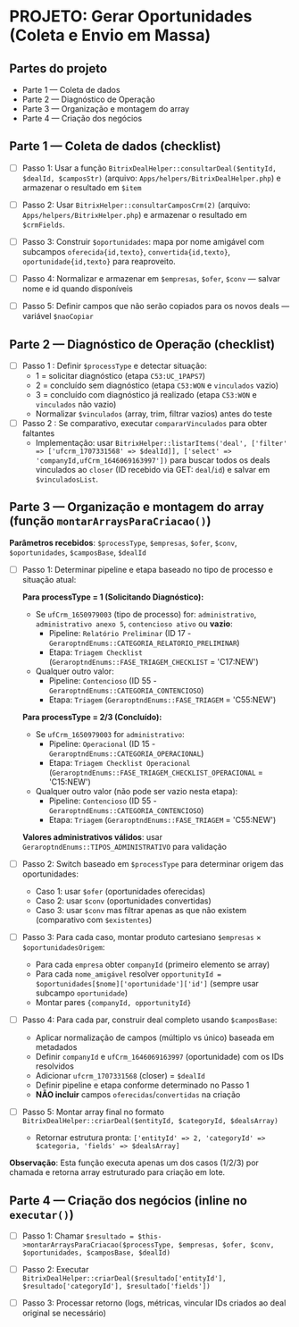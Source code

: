# PROJETO: Gerar Oportunidades (Coleta e Envio em Massa)

## Partes do projeto

- Parte 1 — Coleta de dados
- Parte 2 — Diagnóstico de Operação
- Parte 3 — Organização e montagem do array
- Parte 4 — Criação dos negócios


## Parte 1 — Coleta de dados (checklist)

- [ ] Passo 1: Usar a função `BitrixDealHelper::consultarDeal($entityId, $dealId, $camposStr)` (arquivo: `Apps/helpers/BitrixDealHelper.php`) e armazenar o resultado em `$item`
 - [ ] Passo 2: Usar `BitrixHelper::consultarCamposCrm(2)` (arquivo: `Apps/helpers/BitrixHelper.php`) e armazenar o resultado em `$crmFields`.
 - [ ] Passo 3: Construir `$oportunidades`: mapa por nome amigável com subcampos `oferecida{id,texto}`, `convertida{id,texto}`, `oportunidade{id,texto}` para reaproveito.
 - [ ] Passo 4: Normalizar e armazenar em `$empresas`, `$ofer`, `$conv` — salvar nome e id quando disponíveis
 - [ ] Passo 5: Definir campos que não serão copiados para os novos deals — variável `$naoCopiar`


## Parte 2 — Diagnóstico de Operação (checklist)

- [ ] Passo 1 : Definir `$processType` e detectar situação:
	- 1 = solicitar diagnóstico (etapa `C53:UC_1PAPS7`)
	- 2 = concluído sem diagnóstico (etapa `C53:WON` e `vinculados` vazio)
	- 3 = concluído com diagnóstico já realizado (etapa `C53:WON` e `vinculados` não vazio)
	- Normalizar `$vinculados` (array, trim, filtrar vazios) antes do teste
- [ ] Passo 2 : Se comparativo, executar `compararVinculados` para obter faltantes
	- Implementação: usar `BitrixHelper::listarItems('deal', ['filter' => ['ufcrm_1707331568' => $dealId]], ['select' => 'companyId,ufCrm_1646069163997'])` para buscar todos os deals vinculados ao `closer` (ID recebido via GET: `deal`/`id`) e salvar em `$vinculadosList`.

    
## Parte 3 — Organização e montagem do array (função `montarArraysParaCriacao()`)

**Parâmetros recebidos**: `$processType`, `$empresas`, `$ofer`, `$conv`, `$oportunidades`, `$camposBase`, `$dealId`

- [ ] Passo 1: Determinar pipeline e etapa baseado no tipo de processo e situação atual:
	
	**Para processType = 1 (Solicitando Diagnóstico):**
	- Se `ufCrm_1650979003` (tipo de processo) for: `administrativo`, `administrativo anexo 5`, `contencioso ativo` ou **vazio**:
		- Pipeline: `Relatório Preliminar` (ID 17 - `GeraroptndEnums::CATEGORIA_RELATORIO_PRELIMINAR`)
		- Etapa: `Triagem Checklist` (`GeraroptndEnums::FASE_TRIAGEM_CHECKLIST` = 'C17:NEW')
	- Qualquer outro valor:
		- Pipeline: `Contencioso` (ID 55 - `GeraroptndEnums::CATEGORIA_CONTENCIOSO`)
		- Etapa: `Triagem` (`GeraroptndEnums::FASE_TRIAGEM` = 'C55:NEW')
	
	**Para processType = 2/3 (Concluído):**
	- Se `ufCrm_1650979003` for `administrativo`:
		- Pipeline: `Operacional` (ID 15 - `GeraroptndEnums::CATEGORIA_OPERACIONAL`)
		- Etapa: `Triagem Checklist Operacional` (`GeraroptndEnums::FASE_TRIAGEM_CHECKLIST_OPERACIONAL` = 'C15:NEW')
	- Qualquer outro valor (não pode ser vazio nesta etapa):
		- Pipeline: `Contencioso` (ID 55 - `GeraroptndEnums::CATEGORIA_CONTENCIOSO`)
		- Etapa: `Triagem` (`GeraroptndEnums::FASE_TRIAGEM` = 'C55:NEW')
	
	**Valores administrativos válidos**: usar `GeraroptndEnums::TIPOS_ADMINISTRATIVO` para validação

- [ ] Passo 2: Switch baseado em `$processType` para determinar origem das oportunidades:
	- Caso 1: usar `$ofer` (oportunidades oferecidas)  
	- Caso 2: usar `$conv` (oportunidades convertidas)
	- Caso 3: usar `$conv` mas filtrar apenas as que não existem (comparativo com `$existentes`)

- [ ] Passo 3: Para cada caso, montar produto cartesiano `$empresas` × `$oportunidadesOrigem`:
	- Para cada `empresa` obter `companyId` (primeiro elemento se array)
	- Para cada `nome_amigável` resolver `opportunityId = $oportunidades[$nome]['oportunidade']['id']` (sempre usar subcampo `oportunidade`)
	- Montar pares `{companyId, opportunityId}` 

- [ ] Passo 4: Para cada par, construir deal completo usando `$camposBase`:
	- Aplicar normalização de campos (múltiplo vs único) baseada em metadados
	- Definir `companyId` e `ufCrm_1646069163997` (oportunidade) com os IDs resolvidos
	- Adicionar `ufcrm_1707331568` (closer) = `$dealId`
	- Definir pipeline e etapa conforme determinado no Passo 1
	- **NÃO incluir** campos `oferecidas`/`convertidas` na criação

- [ ] Passo 5: Montar array final no formato `BitrixDealHelper::criarDeal($entityId, $categoryId, $dealsArray)`
	- Retornar estrutura pronta: `['entityId' => 2, 'categoryId' => $categoria, 'fields' => $dealsArray]`

**Observação**: Esta função executa apenas um dos casos (1/2/3) por chamada e retorna array estruturado para criação em lote.

## Parte 4 — Criação dos negócios (inline no `executar()`)

- [ ] Passo 1: Chamar `$resultado = $this->montarArraysParaCriacao($processType, $empresas, $ofer, $conv, $oportunidades, $camposBase, $dealId)`
- [ ] Passo 2: Executar `BitrixDealHelper::criarDeal($resultado['entityId'], $resultado['categoryId'], $resultado['fields'])` 
- [ ] Passo 3: Processar retorno (logs, métricas, vincular IDs criados ao deal original se necessário)



